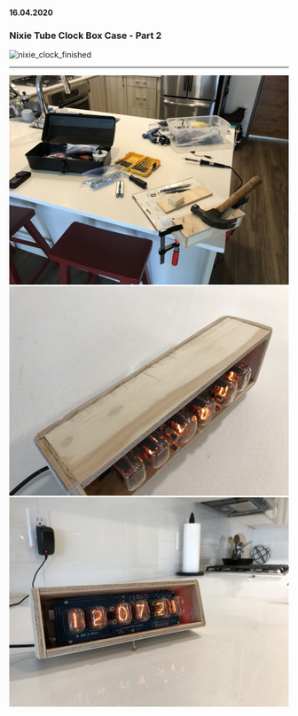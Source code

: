 #### 16.04.2020
### Nixie Tube Clock Box Case - Part 2

![nixie_clock_finished](media/nixie_tube_box/nixie_clock_finished.gif)

---

![IMG_3645](media/nixie_tube_box/IMG_3645.jpg)
![IMG_3648](media/nixie_tube_box/IMG_3648.jpg)
![IMG_3646](media/nixie_tube_box/IMG_3646.jpg)
